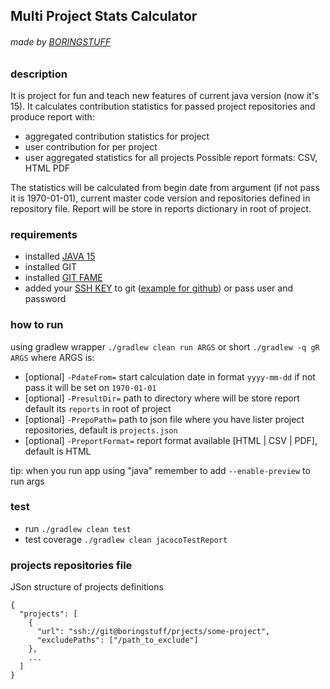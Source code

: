 ## Multi Project Stats Calculator
###### made by [BORINGSTUFF](http://boringstuff.pl)

### description
It is project for fun and teach new features of current java version (now it's 15). It calculates contribution statistics for passed project repositories and produce report with:
- aggregated contribution statistics for project
- user contribution for per project
- user aggregated statistics for all projects
Possible report formats: CSV, HTML PDF

The statistics will be calculated from begin date from argument (if not pass it is 1970-01-01), current master code version and repositories defined in repository file.
Report will be store in reports dictionary in root of project.

### requirements
- installed [JAVA 15](https://openjdk.java.net/projects/jdk/15/)
- installed GIT 
- installed [GIT FAME](https://github.com/oleander/git-fame-rb)
- added your [SSH KEY](https://www.ssh.com/ssh/keygen/) to git ([example for github](https://docs.github.com/en/free-pro-team@latest/github/authenticating-to-github/adding-a-new-ssh-key-to-your-github-account)) or pass user and password 

### how to run
using gradlew wrapper ```./gradlew clean run ARGS``` or short ```./gradlew -q gR ARGS```
where ARGS is:
 - [optional] `-PdateFrom=` start calculation date in format `yyyy-mm-dd` if not pass it will be set on `1970-01-01` 
 - [optional] `-PresultDir=` path to directory where will be store report default its `reports` in root of project
 - [optional] `-PrepoPath=` path to json file where you have lister project repositories, default is `projects.json`
 - [optional] `-PreportFormat=` report format available [HTML | CSV | PDF], default is HTML

tip: when you run app using "java" remember to add `--enable-preview` to run args

### test
- run `./gradlew clean test`
- test coverage `./gradlew clean jacocoTestReport` 

### projects repositories file 
JSon structure of projects definitions
```
{
  "projects": [
    {
      "url": "ssh://git@boringstuff/prjects/some-project",
      "excludePaths": ["/path_to_exclude"]
    },
    ...
  ]
}
```

